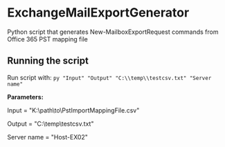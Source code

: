 # ExchangeMailExportGenerator
Python script that generates New-MailboxExportRequest commands from Office 365 PST mapping file 

## Running the script
Run script with: `py "Input" "Output" "C:\\temp\\testcsv.txt" "Server name"`

**Parameters:**

Input = "K:\\path\\to\\PstImportMappingFile.csv"

Output = "C:\\temp\\testcsv.txt"

Server name = "Host-EX02"
